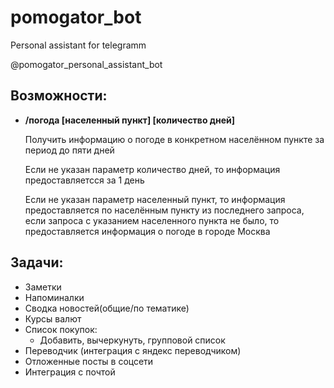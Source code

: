 # pomogator_bot
Personal assistant for telegramm

@pomogator_personal_assistant_bot

## Возможности:
* **/погода [населенный пункт] [количество дней]**
            
    Получить информацию о погоде в конкретном населённом пункте за период до пяти дней
    
    Если не указан параметр количество дней, то информация предоставляетсся за 1 день
    
    Если не указан параметр населенный пункт, то информация предоставляется по населённым пункту из последнего запроса, если запроса с указанием населенного пункта не было, то предоставляется информация о погоде в городе Москва

## Задачи:

* Заметки
* Напоминалки
* Сводка новостей(общие/по тематике)
* Курсы валют
* Список покупок:
    * Добавить, вычеркунуть, групповой список
* Переводчик (интеграция с яндекс переводчиком)
* Отложенные посты в соцсети
* Интеграция с почтой

